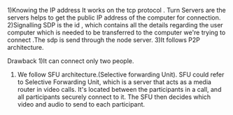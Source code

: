 1)Knowing the IP address
It works on the tcp protocol .
Turn Servers are the servers helps to get  the public IP address of the computer for connection.
2)Signalling
SDP is the id , which contains all the details regarding the user computer which is needed to be transferred to the computer we're trying to connect .The sdp is send through the node server.
3)It follows P2P architecture.

Drawback
1)It can connect only two people.


1) We follow SFU architecture.(Selective forwarding Unit).
SFU could refer to Selective Forwarding Unit, which is a server that acts as a media router in video calls. It's located between the participants in a call, and all participants securely connect to it. The SFU then decides which video and audio to send to each participant.
